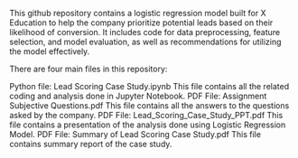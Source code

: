 This github repository contains a logistic regression model built for X Education to help the company prioritize potential leads based on their likelihood of conversion. It includes code for data preprocessing, feature selection, and model evaluation, as well as recommendations for utilizing the model effectively.

There are four main files in this repository:

Python file: Lead Scoring Case Study.ipynb This file contains all the related coding and analysis done in Jupyter Notebook.
PDF File: Assignment Subjective Questions.pdf This file contains all the answers to the questions asked by the company.
PDF File: Lead_Scoring_Case_Study_PPT.pdf This file contains a presentation of the analysis done using Logistic Regression Model.
PDF File: Summary of Lead Scoring Case Study.pdf This file contains summary report of the case study.
